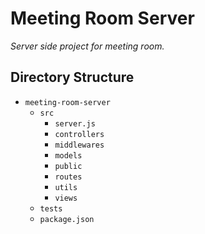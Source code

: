 # Meeting Room Server

*Server side project for meeting room.*

## Directory Structure

- `meeting-room-server`
  - `src`
    - `server.js`
    - `controllers`
    - `middlewares`
    - `models`
    - `public`
    - `routes`
    - `utils`
    - `views`
  - `tests`
  - `package.json`